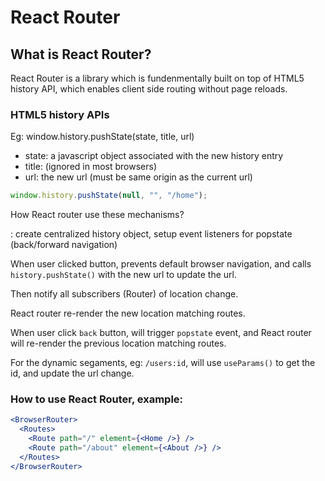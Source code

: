 # React Router


## What is React Router?

React Router is a library which is fundenmentally built on top of HTML5 history API, which enables client side routing without page reloads. 

### HTML5 history APIs

Eg: window.history.pushState(state, title, url)

- state: a javascript object associated with the new history entry
- title: (ignored in most browsers)
- url: the new url (must be same origin as the current url)

```js
window.history.pushState(null, "", "/home");
```

How React router use these mechanisms?

<BrowserRouter>: create centralized history object, setup event listeners for popstate (back/forward navigation)

When user clicked <Link> button, prevents default browser navigation, and calls `history.pushState()` with the new url to update the url.

Then notify all subscribers (Router) of location change.

React router re-render the new location matching routes.

When user click `back` button, will trigger `popstate` event, and React router will re-render the previous location matching routes.

For the dynamic segaments, eg: `/users:id`, will use `useParams()` to get the id, and update the url change.

### How to use React Router, example:

```jsx
<BrowserRouter>
  <Routes>
    <Route path="/" element={<Home />} />
    <Route path="/about" element={<About />} />
  </Routes>
</BrowserRouter>
```
